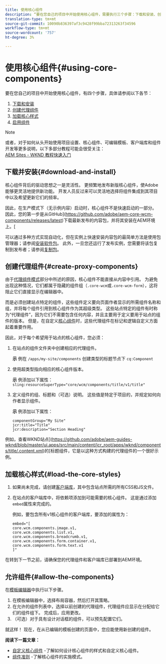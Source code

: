 ```yaml
---
title: 使用核心组件
description: “要在您自己的项目中开始使用核心组件，需要执行三个步骤：下载和安装、创建代理组件、加载核心样式并允许模板上的组件。”
translation-type: tm+mt
source-git-commit: 10090b836397af3c9428f99bba72313263f34596
workflow-type: tm+mt
source-wordcount: '757'
ht-degree: 3%

---
```



# 使用核心组件{#using-core-components}

要在您自己的项目中开始使用核心组件，有四个步骤，具体请参阅以下各节：

1. [下载和安装](#download-and-install)
1. [创建代理组件](#create-proxy-components)
1. [加载核心样式](#load-the-core-styles)
1. [启用组件](#allow-the-components)

>[!NOTE]
>
>或者，对于如何从头开始使用项目设置、核心组件、可编辑模板、客户端库和组件开发等更多说明，以下多部分教程可能会很受关注：\
>[AEM Sites - WKND 教程快速入门](https://docs.adobe.com/content/help/en/experience-manager-learn/getting-started-wknd-tutorial-develop/overview.html)

## 下载并安装{#download-and-install}

核心组件背后的驱动思想之一是灵活性。 更频繁地发布新版核心组件，使Adobe能够更灵活地提供新功能。 开发人员反过来可以灵活地选择将组件集成到其项目中以及希望更新它们的频率。

因此，在生产模式下（无示例内容）启动时，核心组件不是快速启动的一部分。 因此，您的第一步是从GitHub](https://github.com/adobe/aem-core-wcm-components/releases/latest)下载最新发布的内容包，并将其安装在AEM环境上。[

可以通过多种方式实现自动化，但在实例上快速安装内容包的最简单方法是使用包管理器；请参阅[安装软件包](https://docs.adobe.com/content/help/en/experience-manager-65/administering/contentmanagement/package-manager.html#installing-packages)。 此外，一旦您还运行了发布实例，您需要将该包复制到发布者；请参阅[复制包](https://docs.adobe.com/content/help/en/experience-manager-65/administering/contentmanagement/package-manager.html#replicating-packages)。

## 创建代理组件{#create-proxy-components}

由于[代理组件模式](/help/developing/guidelines.md#proxy-component-pattern)部分中所述的原因，核心组件不能直接从内容中引用。 为避免出现这种情况，它们都属于隐藏的组件组（`.core-wcm`或`.core-wcm-form`），这将阻止它们直接显示在编辑器中。

而是必须创建站点特定的组件，这些组件定义要向页面作者显示的所需组件名称和组，并将每个组件引用到核心组件作为其超级类型。 这些站点特定的组件有时称为“代理组件”，因为它们不需要包含任何内容，并且主要用于定义要用于站点的组件的版本。 但是，在自定义[核心组件](/help/developing/customizing.md)时，这些代理组件在标记和逻辑自定义方面起着重要作用。

因此，对于每个希望用于站点的核心组件，您必须：

1. 在站点的组件文件夹中创建相应的代理组件。

   **示**
例在 `/apps/my-site/components` 创建类型的标题节点下  `cq:Component`

1. 使用超类型指向相应的核心组件版本。

   **示**
例添加以下属性：\
   `sling:resourceSuperType="core/wcm/components/title/v1/title"`

1. 定义组件的组、标题和（可选）说明。 这些值是特定于项目的，并规定如何向作者显示组件。

   **示**
例添加以下属性：

   ```shell
   componentGroup="My Site"
   jcr:title="Title"  
   jcr:description="Section Heading"
   ```

例如，查看WKND站点](https://github.com/adobe/aem-guides-wknd/blob/master/ui.apps/src/main/content/jcr_root/apps/wknd/components/title/.content.xml)的[标题组件，它是以这种方式构建的代理组件的一个很好示例。

## 加载核心样式{#load-the-core-styles}

1. 如果尚未完成，请创建[客户端库](https://experienceleague.adobe.com/docs/experience-manager-cloud-service/implementing/developing/full-stack/clientlibs.html)，其中包含站点所需的所有CSS和JS文件。
1. 在站点的客户端库中，将依赖项添加到可能需要的核心组件。 这是通过添加`embed`属性来完成的。

   例如，要包含所有v1核心组件的客户端库，要添加的属性为：

   ```shell
   embed="[  
   core.wcm.components.image.v1,  
   core.wcm.components.list.v1,  
   core.wcm.components.breadcrumb.v1,  
   core.wcm.components.form.container.v1,  
   core.wcm.components.form.text.v1  
   ]"
   ```

在转到下一节之前，请确保您的代理组件和客户端库已部署到AEM环境。

## 允许组件{#allow-the-components}

在[模板编辑器](https://docs.adobe.com/content/help/en/experience-manager-cloud-service/sites/authoring/features/templates.html)中执行以下步骤。

1. 在模板编辑器中，选择布局容器，然后打开其策略。
1. 在允许的组件列表中，选择以前创建的代理组件，代理组件应显示在分配给它们的组件组下。 完成后，应用更改。
1. （可选）对于具有设计对话框的组件，可以预先配置它们。

就这样！ 现在，在从已编辑的模板创建的页面中，您应能使用新创建的组件。

**阅读下一篇文章：**

* [自定义核心组件](/help/developing/customizing.md) -了解如何设计核心组件的样式和自定义核心组件。
* [组件准则](/help/developing/guidelines.md) -了解核心组件的实施模式。
